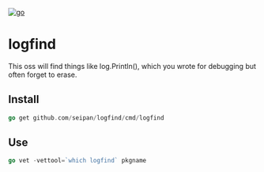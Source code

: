 [![go](https://github.com/seipan/logfind/actions/workflows/go.yml/badge.svg)](https://github.com/seipan/logfind/actions/workflows/go.yml)
# logfind
This oss will find things like log.Println(), which you wrote for debugging but often forget to erase. 
## Install
```go
go get github.com/seipan/logfind/cmd/logfind
```

## Use
```go
go vet -vettool=`which logfind` pkgname
```
